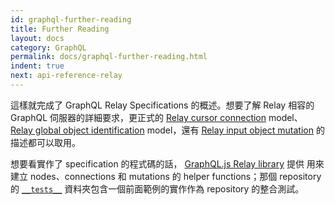 ```yaml
---
id: graphql-further-reading
title: Further Reading
layout: docs
category: GraphQL
permalink: docs/graphql-further-reading.html
indent: true
next: api-reference-relay
---
```


這樣就完成了 GraphQL Relay Specifications 的概述。想要了解
Relay 相容的 GraphQL 伺服器的詳細要求，更正式的
[Relay cursor connection](../graphql/connections.htm) model、
[Relay global object identification](../graphql/objectidentification.htm)
model，還有 [Relay input object mutation](../graphql/mutations.htm)
的描述都可以取用。

想要看實作了 specification 的程式碼的話，
[GraphQL.js Relay library](https://github.com/graphql/graphql-relay-js) 提供
用來建立 nodes、connections 和 mutations 的 helper functions；那個
repository 的 [`__tests__`](https://github.com/graphql/graphql-relay-js/tree/master/src/__tests__)
資料夾包含一個前面範例的實作作為 repository 的整合測試。
